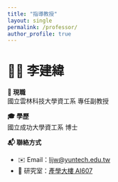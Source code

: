 ```yaml
---
title: "指導教授"
layout: single
permalink: /professor/
author_profile: true
---
```


# 👨‍🏫 李建緯

**🏫 現職**  
國立雲林科技大學資工系 專任副教授

**🎓 學歷**  
國立成功大學資工系 博士 

**📬 聯絡方式**  
- ✉️ Email：[lijw@yuntech.edu.tw](mailto:lijw@yuntech.edu.tw)
- 📍 研究室：<a href="https://www.google.com/maps?q=640雲林縣斗六市大學路三段123號產學研大樓" target="_blank">產學大樓 AI607</a>
